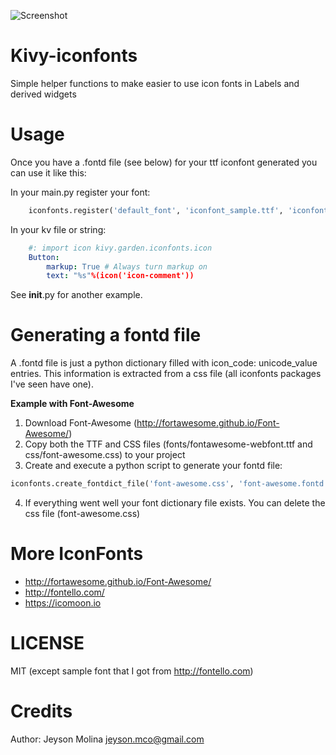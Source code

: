 ![Screenshot](https://github.com/jeysonmc/garden.iconfonts/blob/master/screenshot.png "Scrennshot")


Kivy-iconfonts
==============

Simple helper functions to make easier to use icon fonts in Labels and derived widgets

Usage
=====

Once you have a .fontd file (see below) for your ttf iconfont generated you can use it like this:

In your main.py register your font:
```python
    iconfonts.register('default_font', 'iconfont_sample.ttf', 'iconfont_sample.fontd')
```

In your kv file or string:
```yaml
    #: import icon kivy.garden.iconfonts.icon
    Button:
        markup: True # Always turn markup on
        text: "%s"%(icon('icon-comment'))
```
See __init__.py for another example.

Generating a fontd file
=====================

A .fontd file is just a python dictionary filled with icon_code: unicode_value entries. This information is extracted from a css file (all iconfonts packages I've seen have one).

**Example with Font-Awesome**

1. Download Font-Awesome (http://fortawesome.github.io/Font-Awesome/)
2. Copy both the TTF and CSS files (fonts/fontawesome-webfont.ttf and css/font-awesome.css) to your project
3. Create and execute a python script to generate your fontd file:
```python
iconfonts.create_fontdict_file('font-awesome.css', 'font-awesome.fontd')
```
4. If everything went well your font dictionary file exists. You can delete the css file (font-awesome.css)


More IconFonts
==============
- http://fortawesome.github.io/Font-Awesome/
- http://fontello.com/
- https://icomoon.io

LICENSE
=======

MIT (except sample font that I got from http://fontello.com)


Credits
=======

Author: Jeyson Molina <jeyson.mco@gmail.com>
